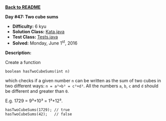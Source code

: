 <a href=https://github.com/michaelwm/KataDay><b>Back to README</b><a>

<b>Day #47: Two cube sums</b>

* <b>Difficulty:</b> 6 kyu
* <b>Solution Class:</b> [Kata.java](Kata.java)
* <b>Test Class:</b> [Tests.java](Tests.java)
* <b>Solved:</b> Monday, June 1<sup>st</sup>, 2016

<b>Description:</b>

Create a function

<pre><code>boolean hasTwoCubeSums(int n)</code></pre>

which checks if a given number <code>n</code> can be written as the sum of two cubes in two different ways: <code>n = a³+b³ = c³+d³</code>. All the numbers <code>a</code>, <code>b</code>, <code>c</code> and <code>d</code> should be different and greater than <code>0</code>.

E.g. 1729 = 9³+10³ = 1³+12³.

<pre><code>hasTwoCubeSums(1729); // true
hasTwoCubeSums(42);   // false</code></pre>